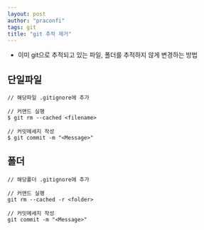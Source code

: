 ```yaml
---
layout: post
author: "praconfi"
tags: git
title: "git 추적 제거"
---
```


- 이미 git으로 추적되고 있는 파일, 폴더를 추적하지 않게 변경하는 방법

## 단일파일
```
// 해당파일 .gitignore에 추가

// 커맨드 실행
$ git rm --cached <filename>

// 커밋메세지 작성
$ git commit -m "<Message>"

```

## 폴더
```
// 해당폴더 .gitignore에 추가

// 커맨드 실행
git rm --cached -r <folder>

// 커밋메세지 작성
git commit -m "<Message>"
```